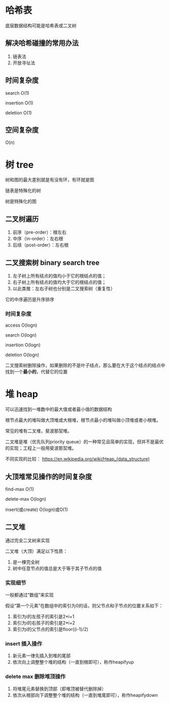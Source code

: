 # 哈希表

底层数据结构可能是哈希表或二叉树



## 解决哈希碰撞的常用办法

1. 链表法
2. 开放寻址法



## 时间复杂度

search O(1)

insertion O(1)

deletion O(1)



## 空间复杂度

O(n)



# 树 tree

树和图的最大差别就是有没有环，有环就是图

链表是特殊化的树

树是特殊化的图 



## 二叉树遍历

1. 前序（pre-order）：根左右
2. 中序（in-order）：左右根
3. 后续（post-order）：左右根



## 二叉搜索树 binary search tree

1. 左子树上所有结点的值均小于它的根结点的值；
2. 右子树上所有结点的值均大于它的根结点的值；
3. 以此类推：左右子树也分别是二叉搜索树（重复性）



它的中序遍历是升序排序



### 时间复杂度

access O(logn)

search O(logn)

insertion O(logn)

deletion O(logn)



二叉搜索树删除操作，如果删除的不是叶子结点，那么要在大于这个结点的结点中找到一个**最小的**，代替它的位置



# 堆 heap

可以迅速找到一堆数中的最大值或者最小值的数据结构

根节点最大的堆叫做大顶堆或大根堆，根节点最小的堆叫做小顶堆或者小根堆。

常见的堆有二叉堆，斐波那契堆。

二叉堆是堆（优先队列priority queue）的一种常见且简单的实现，但并不是最优的实现；工程上一般用斐波那契堆。

不同实现的比较： <https://en.wikipedia.org/wiki/Heap_(data_structure)>



## 大顶堆常见操作的时间复杂度

find-max O(1)

delete-max O(logn)

insert(或create) O(logn)或O(1)



## 二叉堆

通过完全二叉树来实现

二叉堆（大顶）满足以下性质：

1. 是一棵完全树
2. 树中任意节点的值总是大于等于其子节点的值



### 实现细节

一般都通过“数组”来实现

假设“第一个元素”在数组中的索引为0的话，则父节点和子节点的位置关系如下：

1. 索引为i的左孩子的索引是2*i+1
2. 索引为i的右孩子的索引是2*i+2
3. 索引为i的父节点的索引是floor((i-1)/2)



### insert 插入操作

1. 新元素一律先插入到堆的尾部
2. 依次向上调整整个堆的结构（一直到根即可），称作heapifyup



### delete max 删除堆顶操作

1. 将堆尾元素替换到顶部（即堆顶被替代删除掉）
2. 依次从根部向下调整整个堆的结构（一直到堆尾即可），称作heapifydown